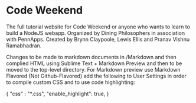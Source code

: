 Code Weekend
============

The full tutorial website for Code Weekend or anyone who wants to learn to build a NodeJS webapp. Organized by Dining Philosophers in association with PennApps. Created by Brynn Claypoole, Lewis Ellis and Pranav Vishnu Ramabhadran.

Changes to be made to markdown documents in /Markdown and then complied HTML using Sublime Text + Markdown Preview and then to be moved to the top-level directory. For Markdown preview use Markdown Flavored (Not Github-Flavored) add the following to User Settings in order to compile custom CSS and to use code highlighting:

{
    "css" : "*.css",
    "enable_highlight": true,
}